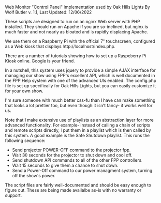 Web Monitor "Control Panel" implementation used by Oak Hills Lights
By Wolf Butler
v. 1.1, Last Updated: 12/06/2022

These scripts are designed to run on an nginx Web server with PHP installed. They should run on Apache if you are so-inclined, but
nginx is much faster and not nearly as bloated and is rapidly displacing Apache.

We use them on a Raspberry Pi with the official 7" touchscreen, configured as a Web kiosk that displays http://localhost/index.php.

There are a number of tutorials showing how to set up a Raspeberry Pi Kiosk online. Google is your friend.

In a nutshell, this system uses jquery to provide a simple AJAX interface for managing our show using FPP's excellent API, which is
well documented in the FPP Help system with one of the advanced UIs enabled. The config.php file is set up specifically for Oak Hills
Lights, but you can easily customize it for your own show.

I'm sure someone with much better css-fu than I have can make something that looks a lot prettier too, but even though it isn't
fancy- it works well for us.

Note that I make extensive use of playlists as an abstraction layer for more advanced functionality. For example- instead of calling
a chain of scripts and remote scripts directly, I put them in a playlist which is then called by this system. A good example is the
Safe Shutdown playlist. This runs the following sequence:
 * Send projector POWER-OFF command to the projector fpp.
 * Wait 30 seconds for the projector to shut down and cool off.
 * Send shutdown API commands to all of the other FPP controllers.
 * Wait 15 seconds to give them a chance to shut down.
 * Send a Power-Off command to our power managment system, turning off the show's power.

The script files are fairly well-documented and should be easy enough to figure out. These are being made availalbe as-is with no warranty
or support.
